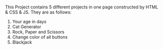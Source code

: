 This Project contains 5 different projects in one page constructed by HTML & CSS & JS.
They are as follows:
1. Your age in days
2. Cat Generator
3. Rock, Paper and Scissors
4. Change color of all buttons
5. Blackjack
